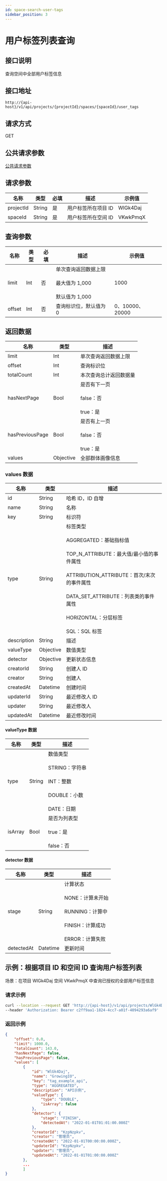 ```yaml
---
id: space-search-user-tags
sidebar_position: 3
---
```


# 用户标签列表查询

## 接口说明

查询空间中全部用户标签信息

## 接口地址

```
http://{api-host}/v1/api/projects/{projectId}/spaces/{spaceId}/user_tags
```

## 请求方式

GET

## 公共请求参数

[公共请求参数](../../../open-api#公共请求参数)

## 请求参数

| 名称      | 类型   | 必填 | 描述                | 示例值   |
| --------- | ------ | ---- | ------------------- | -------- |
| projectId | String | 是   | 用户标签所在项目 ID | WlGk4Daj |
| spaceId   | String | 是   | 用户标签所在空间 ID | VKwkPmqX |

## 查询参数

| 名称   | 类型 | 必填 | 描述                                                               | 示例值          |
| ------ | ---- | ---- | ------------------------------------------------------------------ | --------------- |
| limit  | Int  | 否   | 单次查询返回数据上限<br></br>最大值为 1,000<br></br>默认值为 1,000 | 1000            |
| offset | Int  | 否   | 查询标识位，默认值为 0                                             | 0、10000、20000 |

## 返回数据

| 名称            | 类型      | 描述                                            |
| --------------- | --------- | ----------------------------------------------- |
| limit           | Int       | 单次查询返回数据上限                            |
| offset          | Int       | 查询标识位                                      |
| totalCount      | Int       | 本次查询总计返回数据量                          |
| hasNextPage     | Bool      | 是否有下一页<br></br>false：否<br></br>true：是 |
| hasPreviousPage | Bool      | 是否有上一页<br></br>false：否<br></br>true：是 |
| values          | Objective | 全部群体画像信息                                |

### values 数据

| 名称        | 类型      | 描述                                                                                                                                                                                                                                        |
| ----------- | --------- | ------------------------------------------------------------------------------------------------------------------------------------------------------------------------------------------------------------------------------------------- |
| id          | String    | 哈希 ID，ID 自增                                                                                                                                                                                                                            |
| name        | String    | 名称                                                                                                                                                                                                                                        |
| key         | String    | 标识符                                                                                                                                                                                                                                      |
| type        | String    | 标签类型<br></br>AGGREGATED：基础指标值<br></br>TOP_N_ATTRIBUTE：最大值/最小值的事件属性<br></br>ATTRIBUTION_ATTRIBUTE：首次/末次的事件属性<br></br>DATA_SET_ATTRIBUTE：列表类的事件属性<br></br>HORIZONTAL：分层标签<br></br>SQL：SQL 标签 |
| description | String    | 描述                                                                                                                                                                                                                                        |
| valueType   | Objective | 数值类型                                                                                                                                                                                                                                    |
| detector    | Objective | 更新状态信息                                                                                                                                                                                                                                |
| creatorId   | String    | 创建人 ID                                                                                                                                                                                                                                   |
| creator     | String    | 创建人                                                                                                                                                                                                                                      |
| createdAt   | Datetime  | 创建时间                                                                                                                                                                                                                                    |
| updaterId   | String    | 最近修改人 ID                                                                                                                                                                                                                               |
| updater     | String    | 最近修改人                                                                                                                                                                                                                                  |
| updatedAt   | Datetime  | 最近修改时间                                                                                                                                                                                                                                |

#### valueType 数据

| 名称    | 类型   | 描述                                                                                      |
| ------- | ------ | ----------------------------------------------------------------------------------------- |
| type    | String | 数值类型<br></br>STRING：字符串<br></br>INT：整数<br></br>DOUBLE：小数<br></br>DATE：日期 |
| isArray | Bool   | 是否为列表型<br></br>true：是<br></br>false：否                                           |

#### detector 数据

| 名称       | 类型     | 描述                                                                                                       |
| ---------- | -------- | ---------------------------------------------------------------------------------------------------------- |
| stage      | String   | 计算状态<br></br>NONE：计算未开始<br></br>RUNNING：计算中<br></br>FINISH：计算成功<br></br>ERROR：计算失败 |
| detectedAt | Datetime | 更新时间                                                                                                   |

## 示例：根据项目 ID 和空间 ID 查询用户标签列表

场景：在项目 WlGk4Daj 空间 VKwkPmqX 中查询已授权的全部用户标签信息

### 请求示例

```bash
curl --location --request GET 'http://{api-host}/v1/api/projects/WlGk4Daj/spaces/VKwkPmqX/user_tags?offset=0&limit=1000'
--header 'Authorization: Bearer c2ff9aa1-1824-4cc7-a01f-4094293a6af9'
```

### 返回示例

```json
{
    "offset": 0.0,
    "limit": 1000.0,
    "totalCount": 143.0,
    "hasNextPage": false,
    "hasPreviousPage": false,
    "values": [
        {
            "id": "WlGk4Daj",
            "name": "GrowingIO",
            "key": "tag_example_api",
            "type": "AGGREGATED",
            "description": "API示例",
            "valueType": {
                "type": "DOUBLE",
                "isArray": false
            },
            "detector": {
                "stage": "FINISH",
                "detectedAt": "2022-01-01T01:01:00.000Z"
            },
            "creatorId": "KzpNzpkv",
            "creator": "管理员",
            "createdAt": "2022-01-01T00:00:00.000Z",
            "updaterId": "KzpNzpkv",
            "updater": "管理员",
            "updatedAt": "2022-01-01T01:00:00.000Z"
        },
        ...
        ]
}
```
